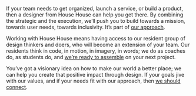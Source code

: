 If your team needs to get organized, launch a service, or build a product, then a designer from House House can help you get there. By combining the strategic and the execution, we’ll push you to build towards a mission, towards user needs, towards inclusivity. It’s part of [our approach](#).

Working with House House means having access to our resident group of design thinkers and doers, who will become an extension of your team. Our residents think in code, in motion, in imagery, in words; we do as coaches do, as students do, and [we’re ready to assemble](#) on your next project.

You’ve got a visionary idea on how to make our world a better place; we can help you create that positive impact through design. If your goals jive with our values, and if your needs fit with our approach, then [we should connect](#).
